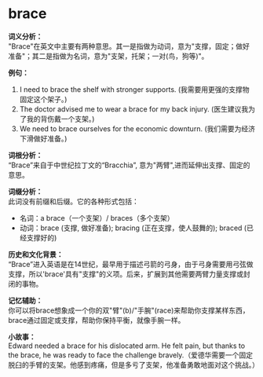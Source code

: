 # brace

**词义分析：**  
"Brace"在英文中主要有两种意思。其一是指做为动词，意为"支撑，固定；做好准备"；其二是指做为名词，意为"支架，托架；一对(鸟，狗等)"。

  

**例句：**

  

1.  I need to brace the shelf with stronger supports. (我需要用更强的支撑物固定这个架子。)
2.  The doctor advised me to wear a brace for my back injury. (医生建议我为了我的背伤戴一个支架。)
3.  We need to brace ourselves for the economic downturn. (我们需要为经济下滑做好准备。)

  

**词根分析：**  
“Brace”来自于中世纪拉丁文的“Bracchia”, 意为"两臂",进而延伸出支撑、固定的意思。

  

**词缀分析：**  
此词没有前缀和后缀。它的各种形式包括：

  

*   名词：a brace（一个支架）/ braces（多个支架）
*   动词：brace (支撑, 做好准备); bracing (正在支撑，使人鼓舞的); braced (已经支撑好的)

  

**历史和文化背景：**  
“Brace”进入英语是在14世纪，最早用于描述弓箭的弓身，由于弓身需要用弓弦做支撑，所以'brace'具有"支撑"的义项。后来，扩展到其他需要两臂力量支撑或封闭的事物。

  

**记忆辅助：**  
你可以将brace想象成一个你的双"臂"(b)/"手腕"(race)来帮助你支撑某样东西，brace通过固定或支撑，帮助你保持平衡，就像手腕一样。

  

**小故事：**  
Edward needed a brace for his dislocated arm. He felt pain, but thanks to the brace, he was ready to face the challenge bravely.（爱德华需要一个固定脱臼的手臂的支架。他感到疼痛，但是多亏了支架，他准备勇敢地面对这个挑战。）
